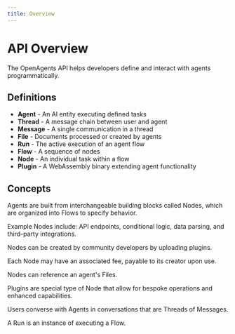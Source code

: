 ```yaml
---
title: Overview
---
```


# API Overview

The OpenAgents API helps developers define and interact with agents programmatically.

## Definitions

* **Agent** - An AI entity executing defined tasks
* **Thread** - A message chain between user and agent
* **Message** - A single communication in a thread
* **File** - Documents processed or created by agents
* **Run** - The active execution of an agent flow
* **Flow** - A sequence of nodes
* **Node** - An individual task within a flow
* **Plugin** - A WebAssembly binary extending agent functionality

## Concepts

Agents are built from interchangeable building blocks called Nodes, which are organized into Flows to specify behavior.

Example Nodes include: API endpoints, conditional logic, data parsing, and third-party integrations.

Nodes can be created by community developers by uploading plugins.

Each Node may have an associated fee, payable to its creator upon use.

Nodes can reference an agent's Files.

Plugins are special type of Node that allow for bespoke operations and enhanced capabilities.

Users converse with Agents in conversations that are Threads of Messages.

A Run is an instance of executing a Flow.
